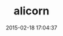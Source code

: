 ---
layout: post
title:  "alicorn"
repo:   "bensomers/alicorn"
date:   2015-02-18 17:04:37
gemurl: http://github.com/bensomers/alicorn
---
